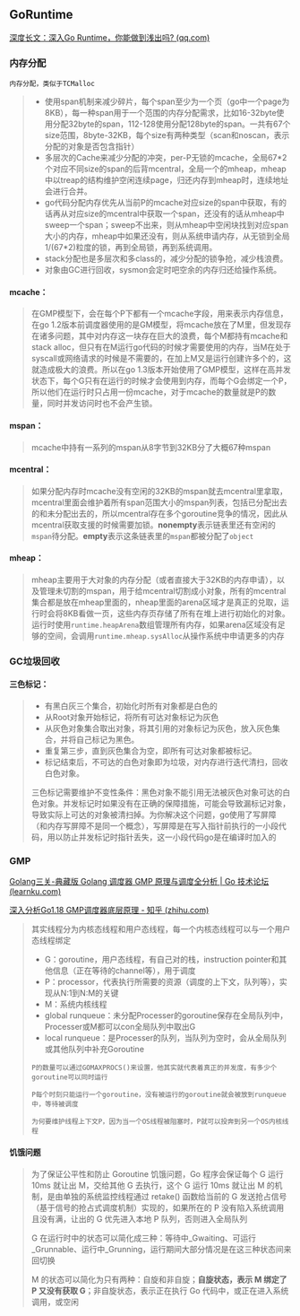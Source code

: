 ## GoRuntime

[深度长文：深入Go Runtime，你能做到浅出吗? (qq.com)](https://mp.weixin.qq.com/s/ivO-USpxiyrL-9BzgE8Vcg)

### 内存分配

`内存分配，类似于TCMalloc `

> - 使用span机制来减少碎片，每个span至少为一个页（go中一个page为8KB），每一种span用于一个范围的内存分配需求，比如16-32byte使用分配32byte的span，112-128使用分配128byte的span。一共有67个size范围，8byte-32KB，每个size有两种类型（scan和noscan，表示分配的对象是否包含指针）
> - 多层次的Cache来减少分配的冲突，per-P无锁的mcache，全局67*2个对应不同size的span的后背mcentral，全局一个的mheap，mheap中以treap的结构维护空闲连续page，归还内存到mheap时，连续地址会进行合并。
> - go代码分配内存优先从当前P的mcache对应size的span中获取，有的话再从对应size的mcentral中获取一个span，还没有的话从mheap中sweep一个span；sweep不出来，则从mheap中空闲块找到对应span大小的内存，mheap中如果还没有，则从系统申请内存，从无锁到全局1/(67*2)粒度的锁，再到全局锁，再到系统调用。
> - stack分配也是多层次和多class的，减少分配的锁争抢，减少栈浪费。
> - 对象由GC进行回收，sysmon会定时吧空余的内存归还给操作系统。

#### mcache：

> 在GMP模型下，会在每个P下都有一个mcache字段，用来表示内存信息，在go 1.2版本前调度器使用的是GM模型，将mcache放在了M里，但发现存在诸多问题，其中对内存这一块存在巨大的浪费，每个M都持有mcache和stack alloc，但只有在M运行go代码的时候才需要使用的内存，当M在处于syscall或网络请求的时候是不需要的，在加上M又是运行创建许多个的，这就造成极大的浪费。所以在go 1.3版本开始使用了GMP模型，这样在高并发状态下，每个G只有在运行的时候才会使用到内存，而每个G会绑定一个P，所以他们在运行时只占用一份mcache，对于mcache的数量就是P的数量，同时并发访问时也不会产生锁。

#### mspan：

> mcache中持有一系列的mspan从8字节到32KB分了大概67种mspan

#### mcentral：

> 如果分配内存时mcache没有空闲的32KB的mspan就去mcentral里拿取，mcentral里面会维护着所有span范围大小的mspan列表，包括已分配出去的和未分配出去的，所以mcentral存在多个goroutine竞争的情况，因此从mcentral获取支援的时候需要加锁。**nonempty**表示链表里还有空闲的`mspan`待分配。**empty**表示这条链表里的`mspan`都被分配了`object`

#### mheap：

> mheap主要用于大对象的内存分配（或者直接大于32KB的内存申请），以及管理未切割的mspan，用于给mcentral切割成小对象，所有的mcentral集合都是放在mheap里面的，nheap里面的arena区域才是真正的兑取，运行时会将8KB看做一页，这些内存页存储了所有在堆上进行初始化的对象。运行时使用`runtime.heapArena`数组管理所有内存，如果arena区域没有足够的空间，会调用`runtime.mheap.sysAlloc`从操作系统中申请更多的内存

### GC垃圾回收

#### 三色标记：

> - 有黑白灰三个集合，初始化时所有对象都是白色的
> - 从Root对象开始标记，将所有可达对象标记为灰色
> - 从灰色对象集合取出对象，将其引用的对象标记为灰色，放入灰色集合，并将自己标记为黑色。
> - 重复第三步，直到灰色集合为空，即所有可达对象都被标记。
> - 标记结束后，不可达的白色对象即为垃圾，对内存进行迭代清扫，回收白色对象。
>
> 三色标记需要维护不变性条件：黑色对象不能引用无法被灰色对象可达的白色对象。并发标记时如果没有在正确的保障措施，可能会导致漏标记对象，导致实际上可达的对象被清扫掉。为你解决这个问题，go使用了写屏障（和内存写屏障不是同一个概念），写屏障是在写入指针前执行的一小段代码，用以防止并发标记时指针丢失，这一小段代码go是在编译时加入的

### GMP

[Golang三关-典藏版 Golang 调度器 GMP 原理与调度全分析 | Go 技术论坛 (learnku.com)](https://learnku.com/articles/41728)

[深入分析Go1.18 GMP调度器底层原理 - 知乎 (zhihu.com)](https://zhuanlan.zhihu.com/p/586236582)

> 其实线程分为内核态线程和用户态线程，每一个内核态线程可以与一个用户态线程绑定
>
> - G：goroutine，用户态线程，有自己对的栈，instruction pointer和其他信息（正在等待的channel等），用于调度
> - P：processor，代表执行所需要的资源（调度的上下文，队列等），实现从N:1到N:M的关键
> - M：系统内核线程
> - global runqueue：未分配Processer的goroutine保存在全局队列中，Processer或M都可以con全局队列中取出G
> - local runqueue：是Processer的队列，当队列为空时，会从全局队列或其他队列中补充Goroutine
>
> `P的数量可以通过GOMAXPROCS()来设置，他其实就代表着真正的并发度，有多少个goroutine可以同时运行`
>
> `P每个时刻只能运行一个goroutine，没有被运行的goroutine就会被放到runqueue中，等待被调度`
>
> `为何要维护线程上下文P，因为当一个OS线程被阻塞时，P就可以投奔到另一个OS内核线程`

#### 饥饿问题

> 为了保证公平性和防止 Goroutine 饥饿问题，Go 程序会保证每个 G 运行 10ms 就让出 M，交给其他 G 去执行，这个 G 运行 10ms 就让出 M 的机制，是由单独的系统监控线程通过 retake() 函数给当前的 G 发送抢占信号（基于信号的抢占式调度机制）实现的，如果所在的 P 没有陷入系统调用且没有满，让出的 G 优先进入本地 P 队列，否则进入全局队列
>
> G 在运行时中的状态可以简化成三种：等待中_Gwaiting、可运行_Grunnable、运行中_Grunning，运行期间大部分情况是在这三种状态间来回切换
>
>  M 的状态可以简化为只有两种：自旋和非自旋；**自旋状态，表示 M 绑定了 P 又没有获取 G**；非自旋状态，表示正在执行 Go 代码中，或正在进入系统调用，或空闲
>

